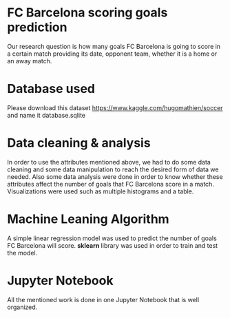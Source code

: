 # FC Barcelona scoring goals prediction
Our research question is how many goals FC Barcelona is going to score in a certain match providing its date, opponent team, whether it is a home or an away match.

# Database used
Please download this dataset https://www.kaggle.com/hugomathien/soccer and name it database.sqlite

# Data cleaning & analysis
In order to use the attributes mentioned above, we had to do some data cleaning and some data manipulation to reach the desired form of data we needed. Also some data analysis were done in order to know whether these attributes affect the number of goals that FC Barcelona score in a match. Visualizations were used such as multiple histograms and a table.

# Machine Leaning Algorithm
A simple linear regression model was used to predict the number of goals FC Barcelona will score. **sklearn** library was used in order to train and test the model.

# Jupyter Notebook
All the mentioned work is done in one Jupyter Notebook that is well organized.

